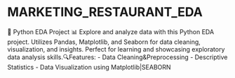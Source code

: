 # MARKETING_RESTAURANT_EDA
🐍 Python EDA Project 📊 Explore and analyze data with this Python EDA project. Utilizes Pandas, Matplotlib, and Seaborn for data cleaning, visualization, and insights. Perfect for learning and showcasing exploratory data analysis skills.🔍Features: - Data Cleaning&amp;Preprocessing - Descriptive Statistics - Data Visualization using Matplotlib|SEABORN

